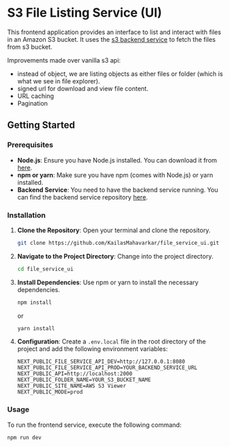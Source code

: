 # S3 File Listing Service (UI)

This frontend application provides an interface to list and interact with files in an Amazon S3 bucket. It uses the [s3 backend service](https://github.com/KailasMahavarkar/file_service) to fetch the files from s3 bucket.

Improvements made over vanilla s3 api:
- instead of object, we are listing objects as either files or folder (which is what we see in file explorer).
- signed url for download and view file content.
- URL caching
- Pagination


## Getting Started

### Prerequisites

- **Node.js**: Ensure you have Node.js installed. You can download it from [here](https://nodejs.org/).
- **npm or yarn**: Make sure you have npm (comes with Node.js) or yarn installed.
- **Backend Service**: You need to have the backend service running. You can find the backend service repository [here](https://github.com/KailasMahavarkar/file_service).


### Installation

1. **Clone the Repository**: Open your terminal and clone the repository.
    ```bash
    git clone https://github.com/KailasMahavarkar/file_service_ui.git
    ```

2. **Navigate to the Project Directory**: Change into the project directory.
    ```bash
    cd file_service_ui
    ```

3. **Install Dependencies**: Use npm or yarn to install the necessary dependencies.
    ```bash
    npm install
    ```
    or
    ```bash
    yarn install
    ```

4. **Configuration**: Create a `.env.local` file in the root directory of the project and add the following environment variables:
    ```env
    NEXT_PUBLIC_FILE_SERVICE_API_DEV=http://127.0.0.1:8080
    NEXT_PUBLIC_FILE_SERVICE_API_PROD=YOUR_BACKEND_SERVICE_URL
    NEXT_PUBLIC_API=http://localhost:2000
    NEXT_PUBLIC_FOLDER_NAME=YOUR_S3_BUCKET_NAME
    NEXT_PUBLIC_SITE_NAME=AWS S3 Viewer
    NEXT_PUBLIC_MODE=prod
    ```

### Usage

To run the frontend service, execute the following command:

```bash
npm run dev
